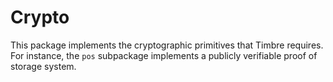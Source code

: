 # Crypto
This package implements the cryptographic primitives that Timbre requires. For instance, the `pos` subpackage implements a publicly verifiable proof of storage system.

